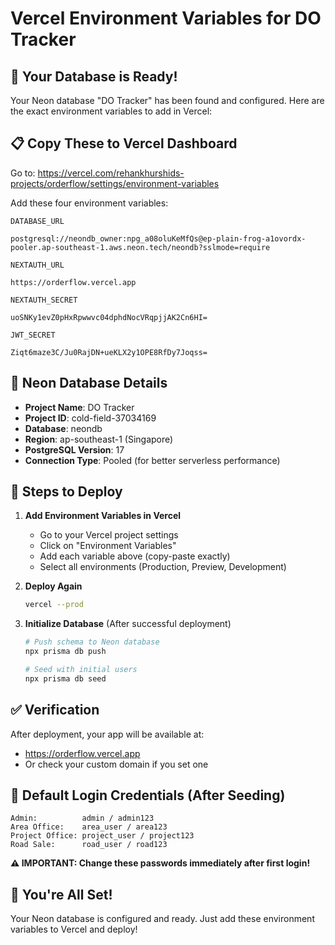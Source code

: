 # Vercel Environment Variables for DO Tracker

## 🚀 Your Database is Ready!

Your Neon database "DO Tracker" has been found and configured. Here are the exact environment variables to add in Vercel:

## 📋 Copy These to Vercel Dashboard

Go to: https://vercel.com/rehankhurshids-projects/orderflow/settings/environment-variables

Add these four environment variables:

```
DATABASE_URL
```
```
postgresql://neondb_owner:npg_a08oluKeMfQs@ep-plain-frog-a1ovordx-pooler.ap-southeast-1.aws.neon.tech/neondb?sslmode=require
```

```
NEXTAUTH_URL
```
```
https://orderflow.vercel.app
```

```
NEXTAUTH_SECRET
```
```
uoSNKy1evZ0pHxRpwwvc04dphdNocVRqpjjAK2Cn6HI=
```

```
JWT_SECRET
```
```
Ziqt6maze3C/Ju0RajDN+ueKLX2y1OPE8RfDy7Joqss=
```

## 📝 Neon Database Details

- **Project Name**: DO Tracker
- **Project ID**: cold-field-37034169
- **Database**: neondb
- **Region**: ap-southeast-1 (Singapore)
- **PostgreSQL Version**: 17
- **Connection Type**: Pooled (for better serverless performance)

## 🔧 Steps to Deploy

1. **Add Environment Variables in Vercel**
   - Go to your Vercel project settings
   - Click on "Environment Variables"
   - Add each variable above (copy-paste exactly)
   - Select all environments (Production, Preview, Development)

2. **Deploy Again**
   ```bash
   vercel --prod
   ```

3. **Initialize Database** (After successful deployment)
   ```bash
   # Push schema to Neon database
   npx prisma db push
   
   # Seed with initial users
   npx prisma db seed
   ```

## ✅ Verification

After deployment, your app will be available at:
- https://orderflow.vercel.app
- Or check your custom domain if you set one

## 🔑 Default Login Credentials (After Seeding)

```
Admin:          admin / admin123
Area Office:    area_user / area123
Project Office: project_user / project123
Road Sale:      road_user / road123
```

**⚠️ IMPORTANT: Change these passwords immediately after first login!**

## 🎉 You're All Set!

Your Neon database is configured and ready. Just add these environment variables to Vercel and deploy!